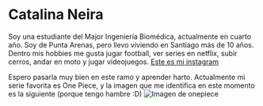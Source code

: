# Catalina Neira
Soy una estudiante del Major Ingeniería Biomédica, actualmente en cuarto año. Soy de Punta Arenas, pero llevo viviendo en Santiago más de 10 años. Dentro mis hobbies me gusta jugar football, ver series en netflix, subir cerros, andar en moto y jugar videojuegos. [Este es mi instagram](https://www.instagram.com/ktawis/)

Espero pasarla muy bien en este ramo y aprender harto. Actualmente mi serie favorita es One Piece, y la imagen que me identifica en este momento es la siguiente (porque tengo hambre :D)
![Imagen de onepiece](https://ih1.redbubble.net/image.5213143857.0853/pp,504x498-pad,600x600,f8f8f8.jpg)
